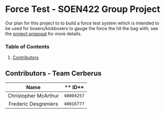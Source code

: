 # Force Test - SOEN422 Group Project
Our plan for this project to to build a force test system which is intended to be used for boxers/kickboxers to gauge the force the hit the bag with; see the [project proposal](#https://github.com/FredericDesgreniers/SOEN422_project/blob/master/Docs/Proposal.md) for more details.

### Table of Contents
1. [Contributors](#Contributors)

## Contributors - Team Cerberus
**Name** | ** ID**
:--:|---
Christopher McArthur | `40004257`
Frederic Desgreniers | `40016777`
